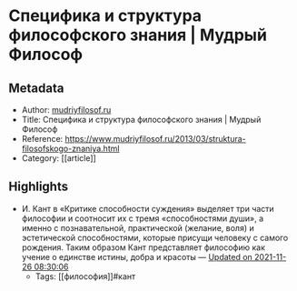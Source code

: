 # Специфика и структура философского знания | Мудрый Философ

## Metadata
- Author: [mudriyfilosof.ru]()
- Title: Специфика и структура философского знания | Мудрый Философ
- Reference: https://www.mudriyfilosof.ru/2013/03/struktura-filosofskogo-znaniya.html
- Category: [[article]]

## Highlights
- И. Кант в «Критике способности суждения» выделяет три части философии и соотносит их с тремя «способностями души», а именно с познавательной, практической (желание, воля) и эстетической способностями, которые присущи человеку с самого рождения. Таким образом Кант представляет философию как учение о единстве истины, добра и красоты — [Updated on 2021-11-26 08:30:06](https://hyp.is/6gncpk55EeyQe_uNhz3ZtQ/www.mudriyfilosof.ru/2013/03/struktura-filosofskogo-znaniya.html)
   - Tags: [[философия]]#кант
